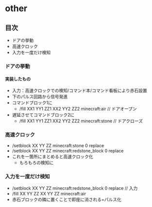 # other
## 目次
* ドアの挙動
* 高速クロック
* 入力を一度だけ検知

### ドアの挙動
#### 実装したもの
* 入力：高速クロックでの検知/コマンド本/コマンド看板により赤石設置
* 下のパルス回路から信号発進
* コマンドブロック1に
  * /fill XX1 YY1 ZZ1 XX2 YY2 ZZ2 minecraft:air // ドアオープン
* 遅延させてコマンドブロック2に
  * /fill XX1 YY1 ZZ1 XX2 YY2 ZZ2 minecraft:stone // ドアクローズ

### 高速クロック
* /setblock XX YY ZZ minecraft:stone 0 replace
* /setblock XX YY ZZ minecraft:redstone_block 0 replace
* これを一箇所にまとめると高速クロック化
  * もろもろの検知に
  
### 入力を一度だけ検知
* /setblock XX YY ZZ minecraft:redstone_block 0 replace // 入力
* /fill XX YY ZZ XX YY ZZ minecraft:air
* 赤石ブロックの隣に置くことで即座に消される=パルス化